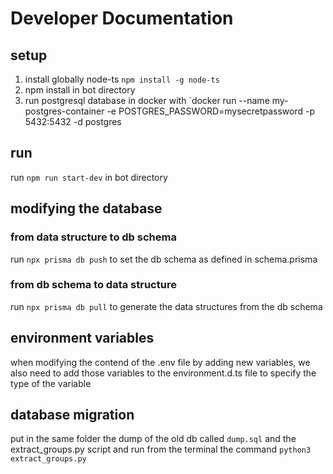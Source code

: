 # Developer Documentation

## setup
1. install globally node-ts `npm install -g node-ts` 
2. npm install in bot directory
3. run postgresql database in docker with 
`docker run --name my-postgres-container -e POSTGRES_PASSWORD=mysecretpassword -p 5432:5432 -d postgres

## run
run `npm run start-dev` in bot directory

## modifying the database
### from data structure to db schema
run `npx prisma db push`  to set the db schema as defined in schema.prisma
### from db schema to data structure
run `npx prisma db pull` to generate the data structures from the db schema

## environment variables
when modifying the contend of the .env file by adding new variables, we also need to add those variables to the environment.d.ts file to specify the type of the variable

## database migration
put in the same folder the dump of the old db called `dump.sql` and the extract_groups.py script and run from the terminal the command `python3 extract_groups.py`
